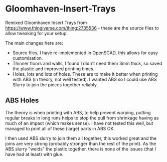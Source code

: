 # Gloomhaven-Insert-Trays
Remixed Gloomhaven Insert Trays from https://www.thingiverse.com/thing:2735536 - these are the source files to allow tweaking for your setup.

The main changes here are:

- Source files, I have re-implemented in OpenSCAD, this allows for easy customisation.
- Thinner floors and walls, I found I didn't need them 3mm thick, so saved the plastic and improved printing times.
- Holes, lots and lots of holes. These are to make it better when printing with ABS (in theory, not well tested). I wanted ABS so I could use ABS Slurry to join the pieces together reliably.

## ABS Holes

The theory is when printing with ABS, to help prevent warping, putting regular breaks in long runs helps to stop the pull from shrinkage having as much of an impact (which makes sense). I have not tested this well, but managed to print all of these (large) parts in ABS OK.

I then used ABS slurry to join them all together, this worked great and the joins are very strong (probably stronger than the rest of the print). As the ABS slurry "welds" the plastic together, there is none of the issues (that I have had at least) with glue.

